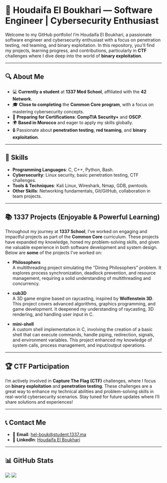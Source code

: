 # 🌟 Houdaifa El Boukhari — Software Engineer | Cybersecurity Enthusiast

Welcome to my GitHub portfolio! I’m Houdaifa El Boukhari, a passionate software engineer and cybersecurity enthusiast with a focus on penetration testing, red teaming, and binary exploitation. In this repository, you'll find my projects, learning progress, and contributions, particularly in **CTF** challenges where I dive deep into the world of **binary exploitation**.

---

## 🔍 **About Me**

- 💻 **Currently a student** at **1337 Med School**, affiliated with the **42 Network**.
- 🎓 **Close to completing** the **Common Core program**, with a focus on mastering cybersecurity concepts.
- 🎯 **Preparing for Certifications**: **CompTIA Security+** and **OSCP**.
- 🌍 **Based in Morocco** and eager to apply my skills globally.
- 🔒 Passionate about **penetration testing**, **red teaming**, and **binary exploitation**.

---

## 🚀 **Skills**

- **Programming Languages**: C, C++, Python, Bash.
- **Cybersecurity**: Linux security, basic penetration testing, CTF challenges.
- **Tools & Techniques**: Kali Linux, Wireshark, Nmap, GDB, pwntools.
- **Other Skills**: Networking fundamentals, Git/GitHub, collaboration in team projects.

---

## 📚 **1337 Projects (Enjoyable & Powerful Learning)**

Throughout my journey at **1337 School**, I’ve worked on engaging and impactful projects as part of the **Common Core** curriculum. These projects have expanded my knowledge, honed my problem-solving skills, and given me valuable experience in both software development and system design. Below are **some** of the projects I’ve worked on:

- **Philosophers**  
  A multithreading project simulating the "Dining Philosophers" problem. It explores process synchronization, deadlock prevention, and resource management, requiring a solid understanding of multithreading and concurrency.

- **cub3D**  
  A 3D game engine based on raycasting, inspired by **Wolfenstein 3D**. This project covers advanced algorithms, graphics programming, and game development. It deepened my understanding of raycasting, 3D rendering, and handling user input in C.

- **mini-shell**  
  A custom shell implementation in C, involving the creation of a basic shell that can execute commands, handle piping, redirection, signals, and environment variables. This project enhanced my knowledge of system calls, process management, and input/output operations.

---

## 🏆 **CTF Participation**

I’m actively involved in **Capture The Flag (CTF)** challenges, where I focus on **binary exploitation** and **penetration testing**. These challenges are a great way to enhance my technical abilities and problem-solving skills in real-world cybersecurity scenarios. Stay tuned for future updates where I’ll share solutions and experiences!

---

## 📞 **Contact Me**

- 📧 **Email**: hel-bouk@student.1337.ma
- 💼 **LinkedIn**: [Houdaifa El Boukhari](https://www.linkedin.com/in/houdaifa-el-boukhari-505b30174/)

---

## 📊 **GitHub Stats**

![](https://github-readme-stats.vercel.app/api?username=yourusername&show_icons=true&theme=radical)
![](https://github-readme-stats.vercel.app/api/top-langs/?username=aabderrafie&theme=dark&hide_border=false&include_all_commits=true&count_private=true&layout=compact)
